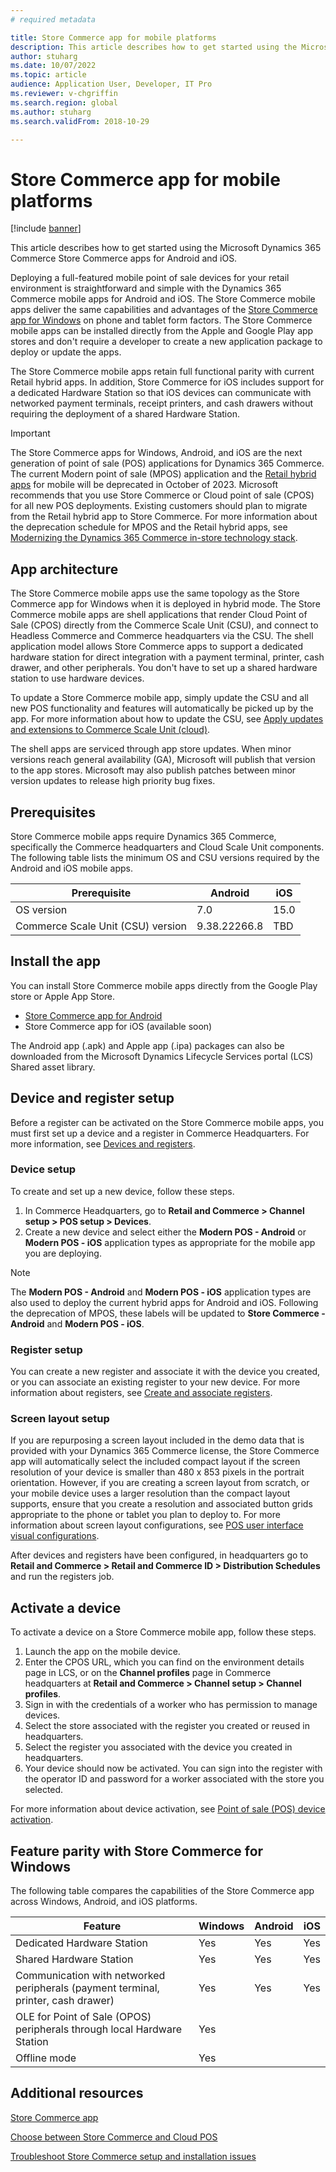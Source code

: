 ```yaml
---
# required metadata

title: Store Commerce app for mobile platforms
description: This article describes how to get started using the Microsoft Dynamics 365 Commerce Store Commerce app for Android and iOS.
author: stuharg 
ms.date: 10/07/2022
ms.topic: article
audience: Application User, Developer, IT Pro
ms.reviewer: v-chgriffin
ms.search.region: global
ms.author: stuharg
ms.search.validFrom: 2018-10-29

---
```


# Store Commerce app for mobile platforms

[!include [banner](../includes/banner.md)]

This article describes how to get started using the Microsoft Dynamics 365 Commerce Store Commerce apps for Android and iOS.

Deploying a full-featured mobile point of sale devices for your retail environment is straightforward and simple with the Dynamics 365 Commerce mobile apps for Android and iOS. The Store Commerce mobile apps deliver the same capabilities and advantages of the [Store Commerce app for Windows](store-commerce.md) on phone and tablet form factors. The Store Commerce mobile apps can be installed directly from the Apple and Google Play app stores and don't require a developer to create a new application package to deploy or update the apps. 

The Store Commerce mobile apps retain full functional parity with current Retail hybrid apps. In addition, Store Commerce for iOS includes support for a dedicated Hardware Station so that iOS devices can communicate with networked payment terminals, receipt printers, and cash drawers without requiring the deployment of a shared Hardware Station. 

> [!IMPORTANT]
> The Store Commerce apps for Windows, Android, and iOS are the next generation of point of sale (POS) applications for Dynamics 365 Commerce. The current Modern point of sale (MPOS) application and the [Retail hybrid apps](hybridapp.md) for mobile will be deprecated in October of 2023. Microsoft recommends that you use Store Commerce or Cloud point of sale (CPOS) for all new POS deployments. Existing customers should plan to migrate from the Retail hybrid app to Store Commerce. For more information about the deprecation schedule for MPOS and the Retail hybrid apps, see [Modernizing the Dynamics 365 Commerce in-store technology stack](https://www.microsoft.com/download/details.aspx?id=103896). 

## App architecture

The Store Commerce mobile apps use the same topology as the Store Commerce app for Windows when it is deployed in hybrid mode. The Store Commerce mobile apps are shell applications that render Cloud Point of Sale (CPOS) directly from the Commerce Scale Unit (CSU), and connect to Headless Commerce and Commerce headquarters via the CSU. The shell application model allows Store Commerce apps to support a dedicated hardware station for direct integration with a payment terminal, printer, cash drawer, and other peripherals. You don't have to set up a shared hardware station to use hardware devices. 

To update a Store Commerce mobile app, simply update the CSU and all new POS functionality and features will automatically be picked up by the app. For more information about how to update the CSU, see [Apply updates and extensions to Commerce Scale Unit (cloud)](../../fin-ops-core/dev-itpro/deployment/update-retail-channel.md).

The shell apps are serviced through app store updates. When minor versions reach general availability (GA), Microsoft will publish that version to the app stores. Microsoft may also publish patches between minor version updates to release high priority bug fixes.

## Prerequisites

Store Commerce mobile apps require Dynamics 365 Commerce, specifically the Commerce headquarters and Cloud Scale Unit components. The following table lists the minimum OS and CSU versions required by the Android and iOS mobile apps. 

| Prerequisite                       | Android      | iOS  |
| ---------------------------------- | ------------ | ---- |
| OS version                         | 7.0          | 15.0 |
| Commerce Scale Unit (CSU) version | 9.38.22266.8 | TBD  |

## Install the app

You can install Store Commerce mobile apps directly from the Google Play store or Apple App Store. 

- [Store Commerce app for Android](https://aka.ms/storecommerceandroid)
- Store Commerce app for iOS (available soon)

The Android app (.apk) and Apple app (.ipa) packages can also be downloaded from the Microsoft Dynamics Lifecycle Services portal (LCS) Shared asset library. 

## Device and register setup

Before a register can be activated on the Store Commerce mobile apps, you must first set up a device and a register in Commerce Headquarters. For more information, see [Devices and registers](../implementation-considerations-devices.md). 

### Device setup

To create and set up a new device, follow these steps.

1. In Commerce Headquarters, go to **Retail and Commerce \> Channel setup \> POS setup \> Devices**. 
1. Create a new device and select either the **Modern POS - Android** or **Modern POS - iOS** application types as appropriate for the mobile app you are deploying. 

> [!NOTE] 
> The **Modern POS - Android** and **Modern POS - iOS** application types are also used to deploy the current hybrid apps for Android and iOS. Following the deprecation of MPOS, these labels will be updated to **Store Commerce - Android** and **Modern POS - iOS**. 

### Register setup

You can create a new register and associate it with the device you created, or you can associate an existing register to your new device. For more information about registers, see [Create and associate registers](../tasks/create-associate-registers.md).

### Screen layout setup

If you are repurposing a screen layout included in the demo data that is provided with your Dynamics 365 Commerce license, the Store Commerce app will automatically select the included compact layout if the screen resolution of your device is smaller than 480 x 853 pixels in the portrait orientation. However, if you are creating a screen layout from scratch, or your mobile device uses a larger resolution than the compact layout supports, ensure that you create a resolution and associated button grids appropriate to the phone or tablet you plan to deploy to. For more information about screen layout configurations, see [POS user interface visual configurations](../pos-screen-layouts.md). 

After devices and registers have been configured, in headquarters go to **Retail and Commerce \> Retail and Commerce ID \> Distribution Schedules** and run the registers job.

## Activate a device

To activate a device on a Store Commerce mobile app, follow these steps.

1. Launch the app on the mobile device.
1. Enter the CPOS URL, which you can find on the environment details page in LCS, or on the **Channel profiles** page in Commerce headquarters at **Retail and Commerce \> Channel setup \> Channel profiles**.
1. Sign in with the credentials of a worker who has permission to manage devices.
1. Select the store associated with the register you created or reused in headquarters.
1. Select the register you associated with the device you created in headquarters.
1. Your device should now be activated. You can sign into the register with the operator ID and password for a worker associated with the store you selected. 

For more information about device activation, see [Point of sale (POS) device activation](retail-device-activation.md#activate-a-modern-pos-or-cloud-pos-device-by-using-guided-activation).

## Feature parity with Store Commerce for Windows

 The following table compares the capabilities of the Store Commerce app across Windows, Android, and iOS platforms.

| Feature                                                      | Windows | Android | iOS  |
| ------------------------------------------------------------ | ------- | ------- | ---- |
| Dedicated Hardware Station                                   | Yes       | Yes      | Yes    |
| Shared Hardware Station                                      | Yes       | Yes       | Yes    |
| Communication with networked peripherals (payment terminal, printer, cash drawer) | Yes       | Yes       | Yes    |
| OLE for Point of Sale (OPOS) peripherals through local Hardware Station                           | Yes       |         |      |
| Offline mode                                                 | Yes       |         |      |

## Additional resources

[Store Commerce app](store-commerce.md)

[Choose between Store Commerce and Cloud POS](../mpos-or-cpos.md)

[Troubleshoot Store Commerce setup and installation issues](../troubleshoot/store-commerce-setup-installation.md)
